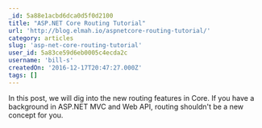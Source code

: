 ```yaml
---
_id: 5a88e1acbd6dca0d5f0d2100
title: "ASP.NET Core Routing Tutorial"
url: 'http://blog.elmah.io/aspnetcore-routing-tutorial/'
category: articles
slug: 'asp-net-core-routing-tutorial'
user_id: 5a83ce59d6eb0005c4ecda2c
username: 'bill-s'
createdOn: '2016-12-17T20:47:27.000Z'
tags: []
---
```


In this post, we will dig into the new routing features in Core. If you have a background in ASP.NET MVC and Web API, routing shouldn't be a new concept for you.
